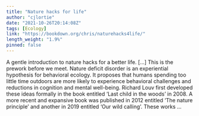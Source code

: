 ```yaml
---
title: "Nature hacks for life"
author: "cjlortie"
date: "2021-10-26T20:14:08Z"
tags: [Ecology]
link: "https://bookdown.org/chris/naturehacks4life/"
length_weight: "1.9%"
pinned: false
---
```


A gentle introduction to nature hacks for a better life. [...] This is the prework before we meet. Nature deficit disorder is an experiential hypothesis for behavioral ecology. It proposes that humans spending too little time outdoors are more likely to experience behavioral challenges and reductions in cognition and mental well-being. Richard Louv first developed these ideas formally in the book entitled ‘Last child in the woods’ in 2008. A more recent and expansive book was published in 2012 entitled ‘The nature principle’ and another in 2019 entitled ‘Our wild calling’. These works ...
